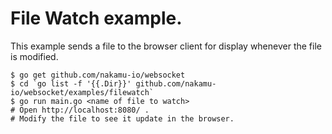 # File Watch example.

This example sends a file to the browser client for display whenever the file is modified.

    $ go get github.com/nakamu-io/websocket
    $ cd `go list -f '{{.Dir}}' github.com/nakamu-io/websocket/examples/filewatch`
    $ go run main.go <name of file to watch>
    # Open http://localhost:8080/ .
    # Modify the file to see it update in the browser.
